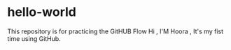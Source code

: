 # hello-world
This repository is for practicing the GitHUB Flow
Hi , I'M Hoora , It's my fist time using GitHub.
